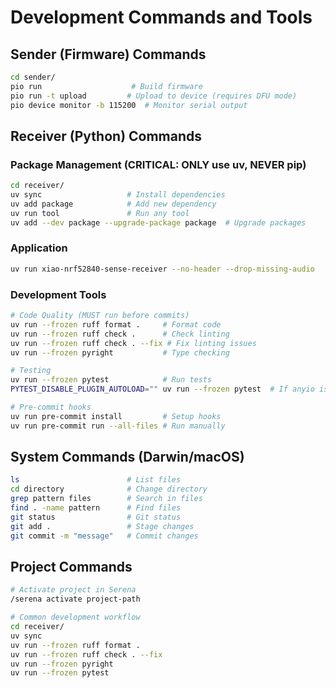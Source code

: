 # Development Commands and Tools

## Sender (Firmware) Commands

```bash
cd sender/
pio run                    # Build firmware
pio run -t upload         # Upload to device (requires DFU mode)
pio device monitor -b 115200  # Monitor serial output
```

## Receiver (Python) Commands

### Package Management (CRITICAL: ONLY use uv, NEVER pip)

```bash
cd receiver/
uv sync                   # Install dependencies
uv add package            # Add new dependency
uv run tool               # Run any tool
uv add --dev package --upgrade-package package  # Upgrade packages
```

### Application

```bash
uv run xiao-nrf52840-sense-receiver --no-header --drop-missing-audio
```

### Development Tools

```bash
# Code Quality (MUST run before commits)
uv run --frozen ruff format .     # Format code
uv run --frozen ruff check .      # Check linting
uv run --frozen ruff check . --fix # Fix linting issues
uv run --frozen pyright           # Type checking

# Testing
uv run --frozen pytest            # Run tests
PYTEST_DISABLE_PLUGIN_AUTOLOAD="" uv run --frozen pytest  # If anyio issues

# Pre-commit hooks
uv run pre-commit install         # Setup hooks
uv run pre-commit run --all-files # Run manually
```

## System Commands (Darwin/macOS)

```bash
ls                        # List files
cd directory              # Change directory
grep pattern files        # Search in files
find . -name pattern      # Find files
git status                # Git status
git add .                 # Stage changes
git commit -m "message"   # Commit changes
```

## Project Commands

```bash
# Activate project in Serena
/serena activate project-path

# Common development workflow
cd receiver/
uv sync
uv run --frozen ruff format .
uv run --frozen ruff check . --fix
uv run --frozen pyright
uv run --frozen pytest
```
